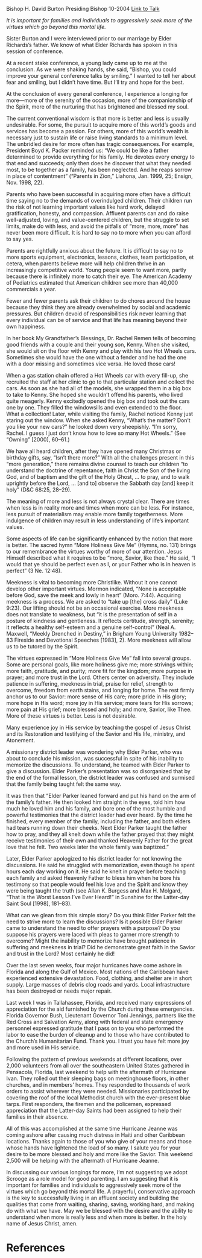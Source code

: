 Bishop H. David Burton
Presiding Bishop
10-2004
[Link to Talk](https://www.churchofjesuschrist.org/study/general-conference/2004/10/more-holiness-give-me?lang=eng)

_It is important for families and individuals to aggressively seek more of the virtues which go beyond this mortal life._

Sister Burton and I were interviewed prior to our marriage by Elder Richards’s father. We know of what Elder Richards has spoken in this session of conference.

At a recent stake conference, a young lady came up to me at the conclusion. As we were shaking hands, she said, “Bishop, you could improve your general conference talks by smiling.” I wanted to tell her about fear and smiling, but I didn’t have time. But I’ll try and hope for the best.

At the conclusion of every general conference, I experience a longing for more—more of the serenity of the occasion, more of the companionship of the Spirit, more of the nurturing that has brightened and blessed my soul.

The current conventional wisdom is that more is better and less is usually undesirable. For some, the pursuit to acquire more of this world’s goods and services has become a passion. For others, more of this world’s wealth is necessary just to sustain life or raise living standards to a minimum level. The unbridled desire for more often has tragic consequences. For example, President Boyd K. Packer reminded us: “We could be like a father determined to provide everything for his family. He devotes every energy to that end and succeeds; only then does he discover that what they needed most, to be together as a family, has been neglected. And he reaps sorrow in place of contentment” (“Parents in Zion,” Liahona, Jan. 1999, 25; Ensign, Nov. 1998, 22).

Parents who have been successful in acquiring more often have a difficult time saying no to the demands of overindulged children. Their children run the risk of not learning important values like hard work, delayed gratification, honesty, and compassion. Affluent parents can and do raise well-adjusted, loving, and value-centered children, but the struggle to set limits, make do with less, and avoid the pitfalls of “more, more, more” has never been more difficult. It is hard to say no to more when you can afford to say yes.

Parents are rightfully anxious about the future. It is difficult to say no to more sports equipment, electronics, lessons, clothes, team participation, et cetera, when parents believe more will help children thrive in an increasingly competitive world. Young people seem to want more, partly because there is infinitely more to catch their eye. The American Academy of Pediatrics estimated that American children see more than 40,000 commercials a year.

Fewer and fewer parents ask their children to do chores around the house because they think they are already overwhelmed by social and academic pressures. But children devoid of responsibilities risk never learning that every individual can be of service and that life has meaning beyond their own happiness.

In her book My Grandfather’s Blessings, Dr. Rachel Remen tells of becoming good friends with a couple and their young son, Kenny. When she visited, she would sit on the floor with Kenny and play with his two Hot Wheels cars. Sometimes she would have the one without a fender and he had the one with a door missing and sometimes vice versa. He loved those cars!

When a gas station chain offered a Hot Wheels car with every fill-up, she recruited the staff at her clinic to go to that particular station and collect the cars. As soon as she had all of the models, she wrapped them in a big box to take to Kenny. She hoped she wouldn’t offend his parents, who lived quite meagerly. Kenny excitedly opened the big box and took out the cars one by one. They filled the windowsills and even extended to the floor. What a collection! Later, while visiting the family, Rachel noticed Kenny just staring out the window. When she asked Kenny, “What’s the matter? Don’t you like your new cars?” he looked down very sheepishly. “I’m sorry, Rachel. I guess I just don’t know how to love so many Hot Wheels.” (See “Owning” [2000], 60–61.)

We have all heard children, after they have opened many Christmas or birthday gifts, say, “Isn’t there more?” With all the challenges present in this “more generation,” there remains divine counsel to teach our children “to understand the doctrine of repentance, faith in Christ the Son of the living God, and of baptism and the gift of the Holy Ghost, … to pray, and to walk uprightly before the Lord, … [and to] observe the Sabbath day [and] keep it holy” (D&C 68:25, 28–29).

The meaning of more and less is not always crystal clear. There are times when less is in reality more and times when more can be less. For instance, less pursuit of materialism may enable more family togetherness. More indulgence of children may result in less understanding of life’s important values.

Some aspects of life can be significantly enhanced by the notion that more is better. The sacred hymn “More Holiness Give Me” (Hymns, no. 131) brings to our remembrance the virtues worthy of more of our attention. Jesus Himself described what it requires to be “more, Savior, like thee.” He said, “I would that ye should be perfect even as I, or your Father who is in heaven is perfect” (3 Ne. 12:48).

Meekness is vital to becoming more Christlike. Without it one cannot develop other important virtues. Mormon indicated, “None is acceptable before God, save the meek and lowly in heart” (Moro. 7:44). Acquiring meekness is a process. We are asked to “take up [the] cross daily” (Luke 9:23). Our lifting should not be an occasional exercise. More meekness does not translate to weakness, but “it is the presentation of self in a posture of kindness and gentleness. It reflects certitude, strength, serenity; it reflects a healthy self-esteem and a genuine self-control” (Neal A. Maxwell, “Meekly Drenched in Destiny,” in Brigham Young University 1982–83 Fireside and Devotional Speeches [1983], 2). More meekness will allow us to be tutored by the Spirit.

The virtues expressed in “More Holiness Give Me” fall into several groups. Some are personal goals, like more holiness give me; more strivings within; more faith, gratitude, and purity; more fit for the kingdom; more purpose in prayer; and more trust in the Lord. Others center on adversity. They include patience in suffering, meekness in trial, praise for relief, strength to overcome, freedom from earth stains, and longing for home. The rest firmly anchor us to our Savior: more sense of His care; more pride in His glory; more hope in His word; more joy in His service; more tears for His sorrows; more pain at His grief; more blessed and holy; and more, Savior, like Thee. More of these virtues is better. Less is not desirable.

Many experience joy in His service by teaching the gospel of Jesus Christ and its Restoration and testifying of the Savior and His life, ministry, and Atonement.

A missionary district leader was wondering why Elder Parker, who was about to conclude his mission, was successful in spite of his inability to memorize the discussions. To understand, he teamed with Elder Parker to give a discussion. Elder Parker’s presentation was so disorganized that by the end of the formal lesson, the district leader was confused and surmised that the family being taught felt the same way.

It was then that “Elder Parker leaned forward and put his hand on the arm of the family’s father. He then looked him straight in the eyes, told him how much he loved him and his family, and bore one of the most humble and powerful testimonies that the district leader had ever heard. By the time he finished, every member of the family, including the father, and both elders had tears running down their cheeks. Next Elder Parker taught the father how to pray, and they all knelt down while the father prayed that they might receive testimonies of their own and thanked Heavenly Father for the great love that he felt. Two weeks later the whole family was baptized.”

Later, Elder Parker apologized to his district leader for not knowing the discussions. He said he struggled with memorization, even though he spent hours each day working on it. He said he knelt in prayer before teaching each family and asked Heavenly Father to bless him when he bore his testimony so that people would feel his love and the Spirit and know they were being taught the truth (see Allan K. Burgess and Max H. Molgard, “That Is the Worst Lesson I’ve Ever Heard!” in Sunshine for the Latter-day Saint Soul [1998], 181–83).

What can we glean from this simple story? Do you think Elder Parker felt the need to strive more to learn the discussions? Is it possible Elder Parker came to understand the need to offer prayers with a purpose? Do you suppose his prayers were laced with pleas to garner more strength to overcome? Might the inability to memorize have brought patience in suffering and meekness in trial? Did he demonstrate great faith in the Savior and trust in the Lord? Most certainly he did!

Over the last seven weeks, four major hurricanes have come ashore in Florida and along the Gulf of Mexico. Most nations of the Caribbean have experienced extensive devastation. Food, clothing, and shelter are in short supply. Large masses of debris clog roads and yards. Local infrastructure has been destroyed or needs major repair.

Last week I was in Tallahassee, Florida, and received many expressions of appreciation for the aid furnished by the Church during these emergencies. Florida Governor Bush, Lieutenant Governor Toni Jennings, partners like the Red Cross and Salvation Army, along with federal and state emergency personnel expressed gratitude that I pass on to you who performed the labor to ease the burden of cleanup and to those who have contributed to the Church’s Humanitarian Fund. Thank you. I trust you have felt more joy and more used in His service.

Following the pattern of previous weekends at different locations, over 2,000 volunteers from all over the southeastern United States gathered in Pensacola, Florida, last weekend to help with the aftermath of Hurricane Ivan. They rolled out their sleeping bags on meetinghouse floors, in other churches, and in members’ homes. They responded to thousands of work orders to assist wherever they were needed. Missionaries participated by covering the roof of the local Methodist church with the ever-present blue tarps. First responders, the firemen and the policemen, expressed appreciation that the Latter-day Saints had been assigned to help their families in their absence.

All of this was accomplished at the same time Hurricane Jeanne was coming ashore after causing much distress in Haiti and other Caribbean locations. Thanks again to those of you who give of your means and those whose hands have lightened the load of so many. I salute you for your desire to be more blessed and holy and more like the Savior. This weekend 2,500 will be helping with the aftermath of Hurricane Jeanne.

In discussing our various longings for more, I’m not suggesting we adopt Scrooge as a role model for good parenting. I am suggesting that it is important for families and individuals to aggressively seek more of the virtues which go beyond this mortal life. A prayerful, conservative approach is the key to successfully living in an affluent society and building the qualities that come from waiting, sharing, saving, working hard, and making do with what we have. May we be blessed with the desire and the ability to understand when more is really less and when more is better. In the holy name of Jesus Christ, amen.

# References
